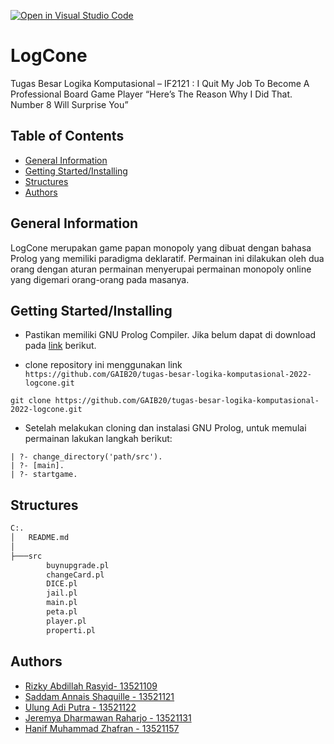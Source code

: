 [![Open in Visual Studio Code](https://classroom.github.com/assets/open-in-vscode-c66648af7eb3fe8bc4f294546bfd86ef473780cde1dea487d3c4ff354943c9ae.svg)](https://classroom.github.com/online_ide?assignment_repo_id=9251528&assignment_repo_type=AssignmentRepo)
# LogCone

Tugas Besar Logika Komputasional – IF2121 : I Quit My Job To Become A Professional Board Game Player “Here’s The Reason Why I Did That. Number 8 Will Surprise You”
## Table of Contents
* [General Information](#general-information)
* [Getting Started/Installing](#getting-started/installing)
* [Structures](#structures)
* [Authors](#authors)

## General Information
LogCone merupakan game papan monopoly yang dibuat dengan bahasa Prolog yang memiliki paradigma deklaratif. Permainan ini dilakukan oleh dua orang dengan aturan permainan menyerupai permainan monopoly online yang digemari orang-orang pada masanya.

## Getting Started/Installing
* Pastikan memiliki GNU Prolog Compiler. Jika belum dapat di download pada [link](http://www.gprolog.org/) berikut. 

* clone repository ini menggunakan link `https://github.com/GAIB20/tugas-besar-logika-komputasional-2022-logcone.git`
```shell
git clone https://github.com/GAIB20/tugas-besar-logika-komputasional-2022-logcone.git
```
* Setelah melakukan cloning dan instalasi GNU Prolog, untuk memulai permainan lakukan langkah berikut:
```shell
| ?- change_directory('path/src').
| ?- [main].
| ?- startgame.
```

## Structures
```bash
C:.
│   README.md
│   
├───src
        buynupgrade.pl
        changeCard.pl    
        DICE.pl
        jail.pl
        main.pl
        peta.pl
        player.pl
        properti.pl
```

## Authors
* [Rizky Abdillah Rasyid- 13521109](https://github.com/rayhankinan)
* [Saddam Annais Shaquille - 13521121](https://github.com/SaddamAnnais)
* [Ulung Adi Putra - 13521122](https://github.com/Ulung32)
* [Jeremya Dharmawan Raharjo - 13521131](https://github.com/jejejery)
* [Hanif Muhammad Zhafran - 13521157](https://github.com/hanifmz07)